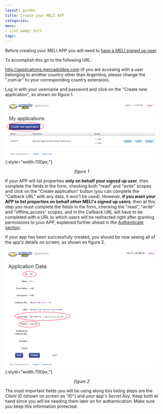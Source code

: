 ```yaml
---
layout: guides
title: Create your MELI APP 
categories: 
menu: 
- List &amp; Sell
tags: 
---
```


Before creating your MELI APP you will need to [have a MELI signed up user](/res-signup-user).

To accomplish this go to the following URL:

<a href="http://applications.mercadolibre.com" target="_blank">http://applications.mercadolibre.com</a>
(if you are accesing with a user belonging to another country other than Argentina, please change the ".com.ar" to your corresponding country extension).

Log in with your username and password and click on the "Create new application", as shown on figure 1.

![Create new app](/images/new-realestate-6.png){:style="width:700px;"}
*<center>figure 1</center>*

If your APP will list properties **only on behalf your signed up user**, then complete the fields in the form, checking both "read" and "write" scopes and click on the "Create application" button (you can complete the "Callback URL" with any data, it won't be used). However, **if you want your APP to list properties on behalf other MELI's signed up users**, then at this step you must complete the fields in the form, checking the "read", "write" and "offline_access" scopes, and in the Callback URL will have to be completed with a URL to which users will be redirected right after granting permissions to your APP, explained further ahead in the [Authenticate section](/res-authenticate).

If your app has been successfully created, you should be now seeing all of the app's details on screen, as shown on figure 2.

![Apps details](/images/new-realestate-7.png){:style="width:700px;"}
*<center>figure 2</center>*

The most important fields you will be using along this listing steps are the *Client ID* (shown on screen as "ID") and your app's *Secret Key*. Keep both at hand since you will be needing them later on for authentication. Make sure you keep this information protected.
